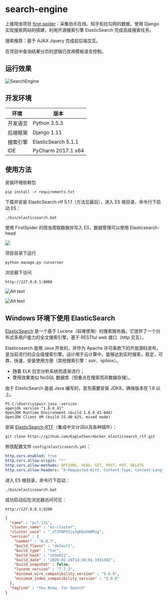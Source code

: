# search-engine
上接爬虫项目 [first-spider](https://github.com/yipwinghong/FirstSpider)：采集伯乐在线、知乎和拉勾网的数据，使用 Django 实现搜索网站的搭建，利用开源搜索引擎 ElasticSearch 完成高级搜索任务。

搜索推荐：基于 AJAX Jquery 完成前后端交互。     

在项目中查询结果分页的逻辑已改用模板语言控制。

## 运行效果
![SearchEngine](https://ywh-oss.oss-cn-shenzhen.aliyuncs.com/SearchEngine-1.gif)

## 开发环境
环境 | 版本
---|---
开发语言 | Python 3.5.3
后端框架 | Django 1.11
搜索引擎 | ElasticSearch 5.1.1
IDE | PyCharm 2017.1 x64


## 使用方法

安装环境依赖包

```shell
pip install -r requirements.txt
```

下载并安装 ElasticSearch-rtf 5.1.1（方法见最后），进入 ES 根目录，命令行下启动 ES：
```shell
./bin/elasticsearch.bat
```

使用 FirstSpider 的爬虫爬取数据并写入 ES，数据管理可以使用 Elasticsearch-head

![](https://ywh-oss.oss-cn-shenzhen.aliyuncs.com/Elasticsearch-Head.jpg)

项目目录下运行

```shell
python manage.py runserver
```

浏览器下访问

```
http://127.0.0.1:8000
```

![Alt text](https://ywh-oss.oss-cn-shenzhen.aliyuncs.com/SearchEngine.jpg)

![Alt text](https://ywh-oss.oss-cn-shenzhen.aliyuncs.com/SearchEngine-2.jpg)



## Windows 环境下使用 ElasticSearch

[ElasticSearch](https://www.elastic.co/cn/) 是一个基于 Lucene（较难使用）的搜索服务器。它提供了一个分布式多用户能力的全文搜索引擎，基于 RESTful web 接口（http 交互）。

Elasticsearch 是用 Java 开发的，并作为 Apache 许可条款下的开放源码发布，是当前流行的企业级搜索引擎。设计用于云计算中，能够达到实时搜索，稳定，可靠，快速，安装使用方便（其他搜索引擎：solr、sphinx）。      

- 随着 ELK 日志分析系统而逐渐流行；     
- 使用效果类似 NoSQL 数据库（但重点在搜索而非数据存储）。

由于 ElasticSearch 是由 Java 编写的，首先需要安装 JDK8，确保版本在 1.8 以上。        

```shell
PS C:\Users\yipwi> java -version
openjdk version "1.8.0_41"
OpenJDK Runtime Environment (build 1.8.0_41-b04)
OpenJDK Client VM (build 25.40-b25, mixed mode)
```


安装 [ElasticSearch-RTF](https://github.com/medcl/elasticsearch-rtf)（集成中文分词以及各种插件）：

```shell
git clone https://github.com/EagleChen/docker_elasticsearch_rtf.git
```

修改配置文件 `config/elasticsearch.yml`：

```yaml
http.cors.enabled: true
http.cors.allow-origin: "*"
http.cors.allow-methods: OPTIONS, HEAD, GET, POST, PUT, DELETE
http.cors.allow-headers: "X-Requested-With, Content-Type, Content-Length, X-User"
```


进入 ES 根目录，命令行下启动：
```
./bin/elasticsearch.bat
```

成功启动后在浏览器访问可见：
```
http://127.0.0.1:9200
```

```json
{
  "name" : "pcl-131",
  "cluster_name" : "es-cluster",
  "cluster_uuid" : "_vT3TNP5Sjy3gK8uhmMPug",
  "version" : {
    "number" : "6.8.7",
    "build_flavor" : "default",
    "build_type" : "tar",
    "build_hash" : "c63e621",
    "build_date" : "2020-02-26T14:38:01.193138Z",
    "build_snapshot" : false,
    "lucene_version" : "7.7.2",
    "minimum_wire_compatibility_version" : "5.6.0",
    "minimum_index_compatibility_version" : "5.0.0"
  },
  "tagline" : "You Know, for Search"
}
```



